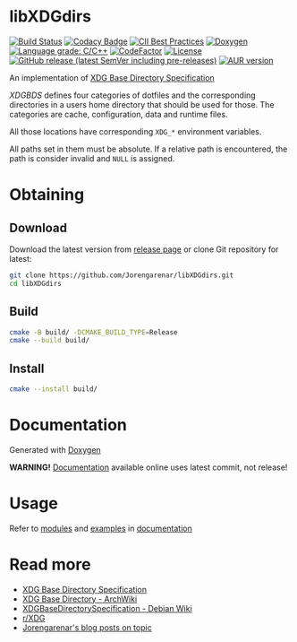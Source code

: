 libXDGdirs
==========

[![Build Status](https://travis-ci.com/Jorengarenar/libXDGdirs.svg?branch=master)](https://travis-ci.com/Jorengarenar/libXDGdirs)
[![Codacy Badge](https://app.codacy.com/project/badge/Grade/547fc2ec9e314ad593c14d84a7d4fab5)](https://www.codacy.com/gh/Jorengarenar/libXDGdirs/dashboard?utm_source=github.com&amp;utm_medium=referral&amp;utm_content=Jorengarenar/libXDGdirs&amp;utm_campaign=Badge_Grade)
[![CII Best Practices](https://bestpractices.coreinfrastructure.org/projects/4532/badge)](https://bestpractices.coreinfrastructure.org/projects/4532)
[![Doxygen](https://github.com/Jorengarenar/libXDGdirs/workflows/Doxygen/badge.svg)](https://github.com/Jorengarenar/libXDGdirs/actions?query=workflow%3ADoxygen)
[![Language grade: C/C++](https://img.shields.io/lgtm/grade/cpp/g/Jorengarenar/libXDGdirs.svg?logo=lgtm&logoWidth=18)](https://lgtm.com/projects/g/Jorengarenar/libXDGdirs/context:cpp)
[![CodeFactor](https://www.codefactor.io/repository/github/jorengarenar/libxdgdirs/badge)](https://www.codefactor.io/repository/github/jorengarenar/libxdgdirs)
[![License](https://img.shields.io/github/license/Jorengarenar/libXDGdirs)](https://github.com/Jorengarenar/libXDGdirs/blob/master/LICENSE)
[![GitHub release (latest SemVer including pre-releases)](https://img.shields.io/github/v/release/Jorengarenar/libXDGdirs?include_prereleases&sort=semver)](https://github.com/Jorengarenar/libXDGdirs/releases)
[![AUR version](https://img.shields.io/aur/version/libxdgdirs)](https://aur.archlinux.org/packages/libxdgdirs)

An implementation of [XDG Base Directory Specification](https://specifications.freedesktop.org/basedir-spec/basedir-spec-latest.html)

_XDGBDS_ defines four categories of dotfiles and the corresponding directories in a users
home directory that should be used for those. The categories are cache,
configuration, data and runtime files.

All those locations have corresponding `XDG_*` environment variables.

All paths set in them must be absolute. If a relative path is encountered,
the path is consider invalid and `NULL` is assigned.

# Obtaining

## Download

Download the latest version from [release page](https://github.com/Jorengarenar/libXDGdirs/releases)
or clone Git repository for latest:
```sh
git clone https://github.com/Jorengarenar/libXDGdirs.git
cd libXDGdirs
```

## Build
```sh
cmake -B build/ -DCMAKE_BUILD_TYPE=Release
cmake --build build/
```

## Install
```sh
cmake --install build/
```

# Documentation

Generated with [Doxygen](https://www.doxygen.nl)

**WARNING!** [Documentation](https://jorengarenar.github.io/libXDGdirs) available
online uses latest commit, not release!

# Usage

Refer to [modules](https://jorengarenar.github.io/libXDGdirs/modules.html) and
[examples](https://jorengarenar.github.io/libXDGdirs/examples.html) in [documentation](https://joren.ga/libXDGdirs)
# Read more

* [XDG Base Directory Specification](https://specifications.freedesktop.org/basedir-spec/basedir-spec-latest.html)
* [XDG Base Directory - ArchWiki](https://wiki.archlinux.org/index.php/XDG_Base_Directory)
* [XDGBaseDirectorySpecification - Debian Wiki](https://wiki.debian.org/XDGBaseDirectorySpecification)
* [r/XDG](https://www.reddit.com/r/XDG)
* [Jorengarenar's blog posts on topic](https://jorengarenar.github.io/blog/tags/#xdg)
